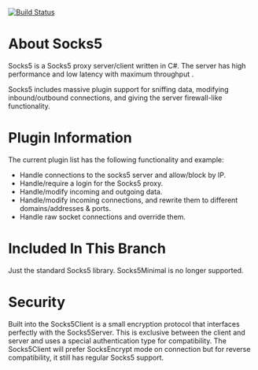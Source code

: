 [![Build Status](https://travis-ci.org/ThrDev/Socks5.svg?branch=master)](https://travis-ci.org/ThrDev/Socks5)

# About Socks5
Socks5 is a Socks5 proxy server/client written in C#. The server has high  performance and low latency with 
maximum throughput .

Socks5 includes massive plugin support for sniffing data, modifying inbound/outbound connections, and giving the server firewall-like functionality.

# Plugin Information

The current plugin list has the following functionality and example:

* Handle connections to the socks5 server and allow/block by IP.
* Handle/require a login for the Socks5 proxy.
* Handle/modify incoming and outgoing data.
* Handle/modify incoming connections, and rewrite them to different domains/addresses & ports.
* Handle raw socket connections and override them.

# Included In This Branch

Just the standard Socks5 library.
Socks5Minimal is no longer supported.

# Security

Built into the Socks5Client is a small encryption protocol that interfaces perfectly with the Socks5Server. This is exclusive between the client and server and uses a special authentication type for compatibility. The Socks5Client will prefer SocksEncrypt mode on connection but for reverse compatibility, it still has regular Socks5 support.
